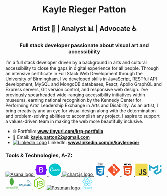 <h1 align="center">Kayle Rieger Patton</h1>
<h2 align="center">Artist 🎨 | Analyst 📊 | Advocate ♿️ </h2>
<h3 align="center">Full stack developer passionate about visual art and accessibility</h3>
<p> I’m a full stack developer driven by a background in arts and cultural accessibility to close the gaps in digital experience for all people. Through an intensive certificate in Full Stack Web Development through the University of Birmingham, I’ve developed skills in JavaScript, RESTful API development, MySQL and MongoDB databases, React, Apollo GraphQL and Express servers, Git version control, and responsive web design. I’ve previously spearheaded wide-ranging accessibility initiatives within museums, earning national recognition by the Kennedy Center for Performing Arts’ Leadership Exchange in Arts and Disability. As an artist, I bring creativity and an eye for visual design along with the determination and problem-solving abilities to accomplish any project. I aspire to support a values-driven team in making the web more beautifully inclusive.
 </p>

- 🌐  Portfolio: **www.tinyurl.com/krp-portfolio**
- 📧  Email: **kayle.patton22@gmail.com**
- <a href="www.linkedin.com/in/kaylerieger"><img src="https://www.freeiconspng.com/uploads/linkedin-logo-3.png" width="20" alt="Linkedin Logo" /></a> LinkedIn: **www.linkedin.com/in/kaylerieger**

<h3 align="left">Tools & Technologies, A-Z:</h3>
<p> 
 <!-- Asana  -->
 <a href="https://asana.com/" target="_blank" rel="noreferrer"> <img src="https://pngset.com/images/asana-logo-svg-light-traffic-light-balloon-transparent-png-1029100.png" alt="Asana logo" width="40" height="40"/> </a>
  <!--  Bootstrap  -->
  <a href="https://getbootstrap.com/" target="_blank"> <img src="https://github.com/devicons/devicon/blob/master/icons/bootstrap/bootstrap-original.svg" alt="bootstrap logo" width="40" height="40"/> </a> 
  <!--  Canva  -->
  <a href="https://www.canva.com/en_gb/" target="_blank"> <img src="https://github.com/devicons/devicon/blob/master/icons/canva/canva-original.svg" alt="canva logo" width="40" height="40"/> </a> 
  <!--  Chart.js  -->
  <a href="https://www.chartjs.org/" target="_blank"> <img src="https://www.chartjs.org/img/chartjs-logo.svg" alt="chart.js logo" width="40" height="40"/> </a> 
<!--  CSS  -->
  <a href="https://developer.mozilla.org/en-US/docs/Web/CSS" target="_blank"> <img src="https://raw.githubusercontent.com/devicons/devicon/master/icons/css3/css3-original-wordmark.svg" alt="css3 logo" width="40" height="40"/> </a>
 <!-- Git  --> <a href="https://git-scm.com/" target="_blank"> <img src="https://github.com/devicons/devicon/blob/master/icons/git/git-plain.svg" alt="git logo" width="40" height="40"/> </a>
  <!-- HTML --> <a href="https://developer.mozilla.org/en-US/docs/Web/HTML" target="_blank"> <img src="https://raw.githubusercontent.com/devicons/devicon/master/icons/html5/html5-original-wordmark.svg" alt="html5 logo" width="40" height="40"/> </a>
<!-- JS --> <a href="https://developer.mozilla.org/en-US/docs/Web/JavaScript" target="_blank"> <img src="https://raw.githubusercontent.com/devicons/devicon/master/icons/javascript/javascript-original.svg" alt="javascript logo" width="40" height="40"/> </a> 
 <!--  Material UI  -->
  <a href="https://mui.com/" target="_blank"> <img src="https://raw.githubusercontent.com/devicons/devicon/1119b9f84c0290e0f0b38982099a2bd027a48bf1/icons/materialui/materialui-plain.svg" alt="Material UI logo" width="40" height="40"/> </a>
<!--  MongoDB  -->
  <a href="https://www.mongodb.com/" target="_blank"> <img src="https://github.com/devicons/devicon/blob/master/icons/mongodb/mongodb-plain-wordmark.svg" alt="MongoDB logo" width="40" height="40"/> </a>
<!--  MySQL  -->
  <a href="https://www.mysql.com/" target="_blank"> <img src="https://github.com/devicons/devicon/blob/master/icons/mysql/mysql-plain-wordmark.svg" alt="MySQL logo" width="40" height="40"/> </a>
<!--  NodeJS  -->
  <a href="https://nodejs.org/en/" target="_blank"> <img src="https://github.com/devicons/devicon/blob/master/icons/nodejs/nodejs-original.svg" alt="Node.js logo" width="40" height="40"/> </a>
  <!-- Postman -->
<a href="https://postman.com" target="_blank" rel="noreferrer"> <img src="https://www.vectorlogo.zone/logos/getpostman/getpostman-icon.svg" alt="Postman logo" width="40" height="40"/> </a>
<!-- React -->
<a href="https://reactjs.org/" target="_blank" rel="noreferrer"> <img src="https://raw.githubusercontent.com/devicons/devicon/master/icons/react/react-original-wordmark.svg" alt="React.js logo" width="40" height="40"/> </a>

  </p>



